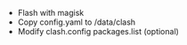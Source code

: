 - Flash with magisk
- Copy config.yaml to /data/clash
- Modify clash.config packages.list (optional)
